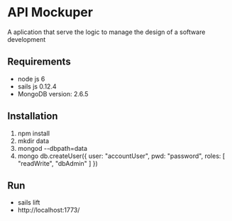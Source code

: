 # API Mockuper

A aplication that serve the logic to manage the design of a software development


## Requirements
* node js 6
* sails js 0.12.4
* MongoDB version: 2.6.5

## Installation

  1.  npm install
  2.  mkdir data
  3.  mongod --dbpath=data
  4.  mongo
      db.createUser({
        user: "accountUser",
        pwd: "password",
        roles: [ 
          "readWrite", 
          "dbAdmin" 
        ]
      })

## Run
* sails lift
* http://localhost:1773/

